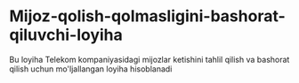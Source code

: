 # Mijoz-qolish-qolmasligini-bashorat-qiluvchi-loyiha
Bu loyiha Telekom kompaniyasidagi mijozlar ketishini tahlil qilish va bashorat qilish uchun mo'ljallangan loyiha hisoblanadi
